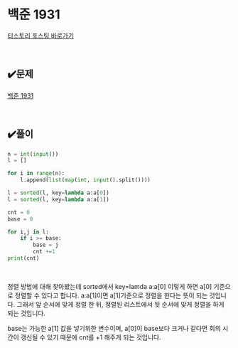 # 백준 1931

[티스토리 포스팅 바로가기](https://kyleeee.tistory.com/entry/백준-1931)

<br>

## ✔️문제

[백준 1931](https://www.acmicpc.net/problem/1931)

<br>

## ✔️풀이

```python
n = int(input())
l = []

for i in range(n):
    l.append(list(map(int, input().split())))

l = sorted(l, key=lambda a:a[0])
l = sorted(l, key=lambda a:a[1])

cnt = 0
base = 0

for i,j in l:
    if i >= base:
        base = j
        cnt +=1
print(cnt)
```

<br>

정렬 방법에 대해 찾아봤는데 sorted에서 key=lamda a:a[0] 이렇게 하면 a[0] 기준으로 정렬할 수 있다고 합니다. a:a[1]이면 a[1]기준으로 정렬을 한다는 뜻이 되는 것입니다.
그래서 앞 순서에 맞게 정렬 한 뒤, 정렬된 리스트에서 뒷 순서에 맞게 정렬을 하게 되는 것입니다.

base는 가능한 a[1] 값을 넣기위한 변수이며, a[0]이 base보다 크거나 같다면 회의 시간이 갱신될 수 있기 때문에 cnt를 +1 해주게 되는 것입니다.
